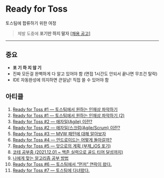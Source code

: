 # Ready for Toss

토스팀에 합류하기 위한 여정 

> 제발 도중에 **포기만 하지 말자** [[채용 공고]](https://toss.im/career/job-detail?job_id=4071133003)

---

## 중요

- **포 기 하 지 않 기**
- 진짜 모든걸 완벽하게 다 알고 있어야 함 (면접 1시간도 안되서 끝나면 무조건 탈락)
- IDE 자동완성에 의지하면 큰일남! 직접 쓸 수 있어야 함

## 아티클

1. [Ready for Toss #1 — 토스팀에서 원하는 인재상 파악하기](https://jisungbin.medium.com/ready-for-toss-1-1-%ED%86%A0%EC%8A%A4%ED%8C%80%EC%97%90%EC%84%9C-%EC%9B%90%ED%95%98%EB%8A%94-%EC%9D%B8%EC%9E%AC%EC%83%81-%ED%8C%8C%EC%95%85%ED%95%98%EA%B8%B0-2167efd1f841)
2. [Ready for Toss #1 — 토스팀에서 원하는 인재상 파악하기 (2)](https://jisungbin.medium.com/ready-for-toss-1-2-%ED%86%A0%EC%8A%A4%ED%8C%80%EC%97%90%EC%84%9C-%EC%9B%90%ED%95%98%EB%8A%94-%EC%9D%B8%EC%9E%AC%EC%83%81-%ED%8C%8C%EC%95%85%ED%95%98%EA%B8%B0-9709d11d3b9d)
3. [Ready for Toss #2 — 애자일(Agile) 이란?](https://jisungbin.medium.com/ready-for-toss-2-1-%EC%95%A0%EC%9E%90%EC%9D%BC-agile-%EC%9D%B4%EB%9E%80-47a40c46060a)
4. [Ready for Toss #2 — 애자일/스크럼(Agile/Scrum) 이란?](https://jisungbin.medium.com/%EC%95%A0%EC%9E%90%EC%9D%BC-%EC%8A%A4%ED%81%AC%EB%9F%BC-agile-scrum-%EC%9D%B4%EB%9E%80-3ccd760ef624)
5. [Ready for Toss #3 — MVW 패턴에 대해 알아보자](https://jisungbin.medium.com/mvw-%ED%8C%A8%ED%84%B4%EC%97%90-%EB%8C%80%ED%95%B4-%EC%95%8C%EC%95%84%EB%B3%B4%EC%9E%90-dedffacb5099)
6. [Ready for Toss #4 — 안드로이드는 어떻게 돌아갈까?](https://jisungbin.medium.com/%EC%95%88%EB%93%9C%EB%A1%9C%EC%9D%B4%EB%93%9C%EB%8A%94-%EC%96%B4%EB%96%BB%EA%B2%8C-%EB%8F%8C%EC%95%84%EA%B0%88%EA%B9%8C-2eee02c66d78)
7. [Ready for Toss #5 — 앞으로의 계획 (부제_iOS 포기)](https://jisungbin.medium.com/%EC%95%9E%EC%9C%BC%EB%A1%9C%EC%9D%98-%EA%B3%84%ED%9A%8D-%EB%B6%80%EC%A0%9C-ios-%ED%8F%AC%EA%B8%B0-73499aaf636)
8. [코테 공부중 (2021.12.01 ~ 백준 실력으로 골드 티어 달성까지)](https://github.com/jisungbin/algorithm-code)
9. [나에게 맞는 알고리즘 공부 방법](https://jisungbin.medium.com/%EB%82%98%EC%97%90%EA%B2%8C-%EB%A7%9E%EB%8A%94-%EC%95%8C%EA%B3%A0%EB%A6%AC%EC%A6%98-%EA%B3%B5%EB%B6%80-%EB%B0%A9%EB%B2%95-9851d570f171)
10. [Ready for Toss #6 — 토스팀에서 “먼저” 연락이 왔다.](https://jisungbin.medium.com/%ED%86%A0%EC%8A%A4%ED%8C%80%EC%97%90%EC%84%9C-%EB%A8%BC%EC%A0%80-%EC%97%B0%EB%9D%BD%EC%9D%B4-%EC%99%94%EB%8B%A4-241f74d24489)
11. [Ready for Toss #7 — 토스팀에 다녀왔다.](https://jisungbin.medium.com/%ED%86%A0%EC%8A%A4%ED%8C%80%EC%97%90-%EB%8B%A4%EB%85%80%EC%99%94%EB%8B%A4-9fdede579aba)
